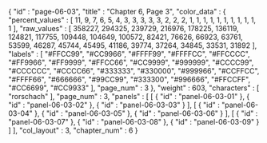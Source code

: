 {
  "id" : "page-06-03",
  "title" : "Chapter 6, Page 3",
  "color_data" : {
    "percent_values" : [
      11,
      9,
      7,
      6,
      5,
      4,
      3,
      3,
      3,
      3,
      3,
      2,
      2,
      2,
      1,
      1,
      1,
      1,
      1,
      1,
      1,
      1,
      1,
      1,
      1
    ],
    "raw_values" : [
      358227,
      294325,
      239729,
      216976,
      178225,
      136119,
      124821,
      117755,
      109448,
      104649,
      100572,
      82421,
      76626,
      66923,
      63761,
      53599,
      46287,
      45744,
      45495,
      41186,
      39774,
      37264,
      34845,
      33531,
      31892
    ],
    "labels" : [
      "#FFCC99",
      "#CC9966",
      "#FFFF99",
      "#FFFFCC",
      "#FFCCCC",
      "#FF9966",
      "#FF9999",
      "#FFCC66",
      "#CC9999",
      "#999999",
      "#CCCC99",
      "#CCCCCC",
      "#CCCC66",
      "#333333",
      "#330000",
      "#999966",
      "#CCFFCC",
      "#FFFF66",
      "#666666",
      "#99CC99",
      "#333300",
      "#996666",
      "#FFCCFF",
      "#CC6699",
      "#CC9933"
    ],
    "page_num" : 3
  },
  "weight" : 603,
  "characters" : [
    "rorschach"
  ],
  "page_num" : 3,
  "panels" : [
    [
      {
        "id" : "panel-06-03-01"
      },
      {
        "id" : "panel-06-03-02"
      },
      {
        "id" : "panel-06-03-03"
      }
    ],
    [
      {
        "id" : "panel-06-03-04"
      },
      {
        "id" : "panel-06-03-05"
      },
      {
        "id" : "panel-06-03-06"
      }
    ],
    [
      {
        "id" : "panel-06-03-07"
      },
      {
        "id" : "panel-06-03-08"
      },
      {
        "id" : "panel-06-03-09"
      }
    ]
  ],
  "col_layout" : 3,
  "chapter_num" : 6
}
